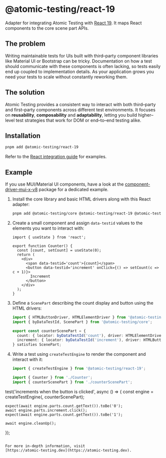 # @atomic-testing/react-19

Adapter for integrating Atomic Testing with [React&nbsp;19](https://react.dev).
It maps React components to the core scene part APIs.

## The problem

Writing maintainable tests for UIs built with third–party component libraries
like Material&nbsp;UI or Bootstrap can be tricky. Documentation on how a test
should communicate with these components is often lacking, so tests easily end
up coupled to implementation details. As your application grows you need your
tests to scale without constantly reworking them.

## The solution

Atomic Testing provides a consistent way to interact with both third–party and
first–party components across different test environments. It focuses on
**reusability**, **composability** and **adaptability**, letting you build
higher–level test strategies that work for DOM or end–to–end testing alike.

## Installation

```bash
pnpm add @atomic-testing/react-19
```

Refer to the [React integration guide](https://atomic-testing.dev/) for examples.

## Example

If you use MUI/Material&nbsp;UI components, have a look at the
[component-driver-mui-x-v8](https://www.npmjs.com/package/@atomic-testing/component-driver-mui-x-v8)
package for a dedicated example.

1. Install the core library and basic HTML drivers along with this React adapter:

   ```bash
   pnpm add @atomic-testing/core @atomic-testing/react-19 @atomic-testing/component-driver-html
   ```

2. Create a small component and assign `data-testid` values to the elements you want to interact with:

   ```tsx title="Counter.tsx"
   import { useState } from 'react';

   export function Counter() {
     const [count, setCount] = useState(0);
     return (
       <div>
         <span data-testid='count'>{count}</span>
         <button data-testid='increment' onClick={() => setCount(c => c + 1)}>
           Increment
         </button>
       </div>
     );
   }
   ```

3. Define a `ScenePart` describing the count display and button using the HTML drivers:

   ```ts title="counterScenePart.ts"
   import { HTMLButtonDriver, HTMLElementDriver } from '@atomic-testing/component-driver-html';
   import { byDataTestId, ScenePart } from '@atomic-testing/core';

   export const counterScenePart = {
     count: { locator: byDataTestId('count'), driver: HTMLElementDriver },
     increment: { locator: byDataTestId('increment'), driver: HTMLButtonDriver },
   } satisfies ScenePart;
   ```

4. Write a test using `createTestEngine` to render the component and interact with it:

   ```ts title="Counter.test.tsx"
   import { createTestEngine } from '@atomic-testing/react-19';

   import { Counter } from './Counter';
   import { counterScenePart } from './counterScenePart';

  test('increments when the button is clicked', async () => {
    const engine = createTestEngine(<Counter />, counterScenePart);

    expect(await engine.parts.count.getText()).toBe('0');
    await engine.parts.increment.click();
    expect(await engine.parts.count.getText()).toBe('1');

    await engine.cleanUp();
  });
  ```

For more in‑depth information, visit
[https://atomic-testing.dev](https://atomic-testing.dev).
